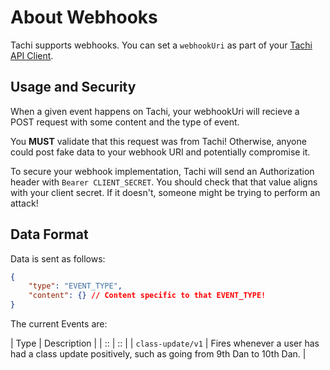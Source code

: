 # About Webhooks

Tachi supports webhooks. You can set a `webhookUri` as part of your
[Tachi API Client](../routes/clients.md).

## Usage and Security

When a given event happens on Tachi, your webhookUri will recieve a POST
request with some content and the type of event.

You **MUST** validate that this request was from Tachi! Otherwise, anyone
could post fake data to your webhook URI and potentially compromise it.

To secure your webhook implementation, Tachi will send an Authorization header with `Bearer CLIENT_SECRET`. You should check that that value aligns with your client secret. If it doesn't, someone might be trying to perform an attack!

## Data Format

Data is sent as follows:

```json
{
	"type": "EVENT_TYPE",
	"content": {} // Content specific to that EVENT_TYPE!
}
```

The current Events are:

| Type | Description |
| :: | :: |
| `class-update/v1` | Fires whenever a user has had a class update positively, such as going from 9th Dan to 10th Dan. |
<!-- | `goal-achieved/v1` | Fires whenever a user has achieved a goal. |
| `milestone-achieved/v1` | Fires whenever a user has achieved a milestone. | -->
